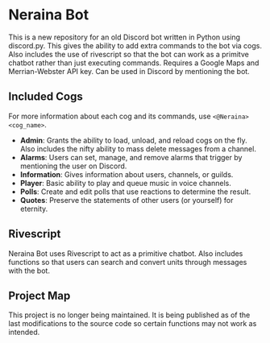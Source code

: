 # Neraina Bot

This is a new repository for an old Discord bot written in Python using discord.py. This gives the ability to add extra commands to the bot via cogs. Also includes the use of rivescript so that the bot can work as a primitve chatbot rather than just executing commands. Requires a Google Maps and Merrian-Webster API key. Can be used in Discord by mentioning the bot.

## Included Cogs
For more information about each cog and its commands, use `<@Neraina> <cog_name>`.

- **Admin**: Grants the ability to load, unload, and reload cogs on the fly. Also includes the nifty ability to mass delete messages from a channel.
- **Alarms**: Users can set, manage, and remove alarms that trigger by mentioning the user on Discord.
- **Information**: Gives information about users, channels, or guilds.
- **Player**: Basic ability to play and queue music in voice channels.
- **Polls**: Create and edit polls that use reactions to determine the result.
- **Quotes**: Preserve the statements of other users (or yourself) for eternity.

## Rivescript
Neraina Bot uses Rivescript to act as a primitive chatbot. Also includes functions so that users can search and convert units through messages with the bot.

## Project Map
This project is no longer being maintained. It is being published as of the last modifications to the source code so certain functions may not work as intended.